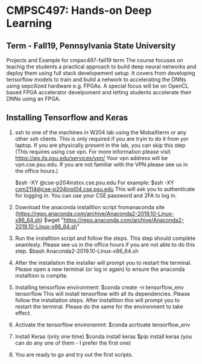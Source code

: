 # CMPSC497: Hands-on Deep Learning
## Term - Fall19, Pennsylvania State University
Projects and Example for cmpsc497-fall19 term
The course focuses on teachig the students a practical approach to build deep neural networks and deploy them using full stack developement setup. It covers from developing tensorflow models to train and build a network to accelerating the DNNs using sepcilized hardware e.g. FPGAs. A special focus will be on OpenCL based FPGA accelerator develpoment and letting students accelerate their DNNs using an FPGA. 
## Installing Tensorflow and Keras
1. ssh to one of the machines in W204 lab using the MobaXterm or any other ssh clients. This is only required if you are tryin to do it from yor laptop. If you are physically present in the lab, you can skip this step 
(This requires using cse vpn. For more information please visit https://ais.its.psu.edu/services/vpn/
Your vpn address will be vpn.cse.psu.edu. If you are not familiar with the VPN please see us in the office hours.)
    
    $ssh -XY <username>@cse-p204instxx.cse.psu.edu
For example: $ssh -XY cxm2114@cse-p204inst04.cse.psu.edu
This will ask you to authenticate for logging in. You can use your CSE password and 2FA to log in. 

2. Download the anaconda installtion script fromanaconda site (https://repo.anaconda.com/archive/Anaconda2-2019.10-Linux-x86_64.sh)
    $wget "https://repo.anaconda.com/archive/Anaconda2-2019.10-Linux-x86_64.sh"

3. Run the installtion script and follow the steps. This step should complete seamlesly. Please see us in the office hours if you are not able to do this step. 
    $bash Anaconda2-2019.10-Linux-x86_64.sh

4. After the installation the installer will prompt you to restart the terminal. Please open a new terminal (or log in again) to ensure the anaconda installtion is complte. 

5. Installing tensorflow environment: 
    $conda create -n tensorflow_env tensorflow
This will install tensorflow with all its dependencies. Please follow the installation steps. After installtion this will prompt you to restart the terminal. Please do the same for the environment to take effect. 

6. Activate the tensorflow environemnt:
    $conda acrtivate tensorflow_env

7. Install Keras (only one time)
    $conda install keras
    $pip install keras
    (you can do any one of them - I prefer the first one)
8. You are ready to go and try out the first scripts. 
